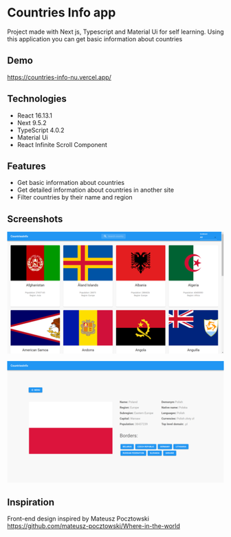 # Countries Info app

Project made with Next js, Typescript and Material Ui for self learning.
Using this application you can get basic information about countries

## Demo

https://countries-info-nu.vercel.app/

## Technologies

- React 16.13.1
- Next 9.5.2
- TypeScript 4.0.2
- Material Ui
- React Infinite Scroll Component

## Features

- Get basic information about countries
- Get detailed information about countries in another site
- Filter countries by their name and region

## Screenshots

![mainPage](./assets/screenshot1.png)

![CountryDetails](./assets/screenshot2.png)

## Inspiration

Front-end design inspired by Mateusz Pocztowski https://github.com/mateusz-pocztowski/Where-in-the-world
